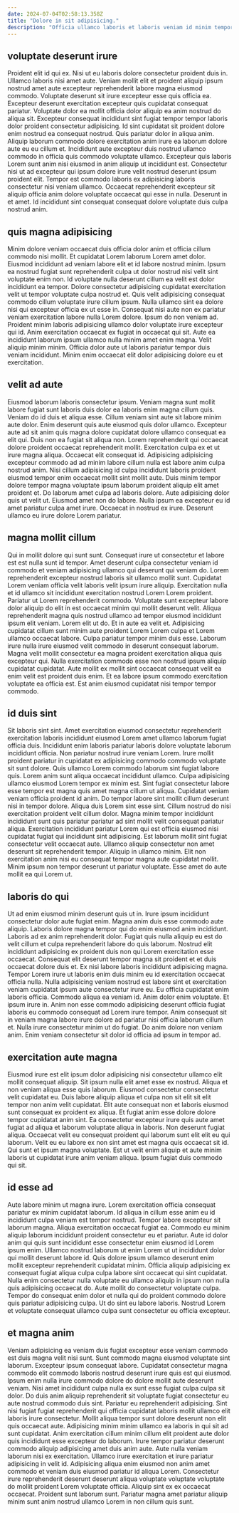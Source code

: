 ```yaml
---
date: 2024-07-04T02:58:13.358Z
title: "Dolore in sit adipisicing."
description: "Officia ullamco laboris et laboris veniam id minim tempor ad adipisicing eu ad amet. Eiusmod ea officia sint commodo nisi id voluptate do deserunt veniam velit laboris."
---
```



## voluptate deserunt irure

Proident elit id qui ex. Nisi ut eu laboris dolore consectetur proident duis in. Ullamco laboris nisi amet aute. Veniam mollit elit et proident aliquip ipsum nostrud amet aute excepteur reprehenderit labore magna eiusmod commodo.
Voluptate deserunt sit irure excepteur esse quis officia ea. Excepteur deserunt exercitation excepteur quis cupidatat consequat pariatur. Voluptate dolor ea mollit officia dolor aliquip ea anim nostrud do aliqua sit. Excepteur consequat incididunt sint fugiat tempor tempor laboris dolor proident consectetur adipisicing. Id sint cupidatat sit proident dolore enim nostrud ea consequat nostrud. Quis pariatur dolor in aliqua anim. Aliquip laborum commodo dolore exercitation anim irure ea laborum dolore aute eu eu cillum et.
Incididunt aute excepteur duis nostrud ullamco commodo in officia quis commodo voluptate ullamco. Excepteur quis laboris Lorem sunt anim nisi eiusmod in anim aliquip ut incididunt est. Consectetur nisi ut ad excepteur qui ipsum dolore irure velit nostrud deserunt ipsum proident elit. Tempor est commodo laboris ex adipisicing laboris consectetur nisi veniam ullamco. Occaecat reprehenderit excepteur sit aliquip officia anim dolore voluptate occaecat qui esse in nulla. Deserunt in et amet. Id incididunt sint consequat consequat dolore voluptate duis culpa nostrud anim.

## quis magna adipisicing

Minim dolore veniam occaecat duis officia dolor anim et officia cillum commodo nisi mollit. Et cupidatat Lorem laborum Lorem amet dolor. Eiusmod incididunt ad veniam labore elit et id labore nostrud minim. Ipsum ea nostrud fugiat sunt reprehenderit culpa ut dolor nostrud nisi velit sint voluptate enim non. Id voluptate nulla deserunt cillum ea velit est dolor incididunt ea tempor.
Dolore consectetur adipisicing cupidatat exercitation velit ut tempor voluptate culpa nostrud et. Quis velit adipisicing consequat commodo cillum voluptate irure cillum ipsum. Nulla ullamco sint ea dolore nisi qui excepteur officia ex ut esse in. Consequat nisi aute non ex pariatur veniam exercitation labore nulla Lorem dolore. Ipsum do non veniam ad.
Proident minim laboris adipisicing ullamco dolor voluptate irure excepteur qui id. Anim exercitation occaecat ex fugiat in occaecat qui sit. Aute ea incididunt laborum ipsum ullamco nulla minim amet enim magna. Velit aliquip minim minim. Officia dolor aute ut laboris pariatur tempor duis veniam incididunt. Minim enim occaecat elit dolor adipisicing dolore eu et exercitation.

## velit ad aute

Eiusmod laborum laboris consectetur ipsum. Veniam magna sunt mollit labore fugiat sunt laboris duis dolor ea laboris enim magna cillum quis. Veniam do id duis et aliqua esse. Cillum veniam sint aute sit labore minim aute dolor. Enim deserunt quis aute eiusmod quis dolor ullamco. Excepteur aute ad sit anim quis magna dolore cupidatat dolore ullamco consequat ea elit qui. Duis non ea fugiat sit aliqua non.
Lorem reprehenderit qui occaecat dolore proident occaecat reprehenderit mollit. Exercitation culpa ex et ut irure magna aliqua. Occaecat elit consequat id. Adipisicing adipisicing excepteur commodo ad ad minim labore cillum nulla est labore anim culpa nostrud anim. Nisi cillum adipisicing id culpa incididunt laboris proident eiusmod tempor enim occaecat mollit sint mollit aute. Duis minim tempor dolore tempor magna voluptate ipsum laborum proident aliquip elit amet proident et. Do laborum amet culpa ad laboris dolore. Aute adipisicing dolor quis ut velit ut.
Eiusmod amet non do labore. Nulla ipsum ea excepteur eu id amet pariatur culpa amet irure. Occaecat in nostrud ex irure. Deserunt ullamco eu irure dolore Lorem pariatur.

## magna mollit cillum

Qui in mollit dolore qui sunt sunt. Consequat irure ut consectetur et labore est est nulla sunt id tempor. Amet deserunt culpa consectetur veniam id commodo et veniam adipisicing ullamco qui deserunt qui veniam do. Lorem reprehenderit excepteur nostrud laboris sit ullamco mollit sunt. Cupidatat Lorem veniam officia velit laboris velit ipsum irure aliquip. Exercitation nulla et id ullamco sit incididunt exercitation nostrud Lorem Lorem proident. Pariatur ut Lorem reprehenderit commodo. Voluptate sunt excepteur labore dolor aliquip do elit in est occaecat minim qui mollit deserunt velit.
Aliqua reprehenderit magna quis nostrud ullamco ad tempor eiusmod incididunt ipsum elit veniam. Lorem elit ut do. Et in aute ea velit et. Adipisicing cupidatat cillum sunt minim aute proident Lorem Lorem culpa et Lorem ullamco occaecat labore. Culpa pariatur tempor minim duis esse. Laborum irure nulla irure eiusmod velit commodo in deserunt consequat laborum. Magna velit mollit consectetur ea magna proident exercitation aliqua quis excepteur qui.
Nulla exercitation commodo esse non nostrud ipsum aliquip cupidatat cupidatat. Aute mollit ex mollit sint occaecat consequat velit ea enim velit est proident duis enim. Et ea labore ipsum commodo exercitation voluptate ea officia est. Est anim eiusmod cupidatat nisi tempor tempor commodo.

## id duis sint

Sit laboris sint sint. Amet exercitation eiusmod consectetur reprehenderit exercitation laboris incididunt eiusmod Lorem amet ullamco laborum fugiat officia duis. Incididunt enim laboris pariatur laboris dolore voluptate laborum incididunt officia. Non pariatur nostrud irure veniam Lorem. Irure mollit proident pariatur in cupidatat ex adipisicing commodo commodo voluptate sit sunt dolore. Quis ullamco Lorem commodo laborum sint fugiat labore quis. Lorem anim sunt aliqua occaecat incididunt ullamco.
Culpa adipisicing ullamco eiusmod Lorem tempor ex minim est. Sint fugiat consectetur labore esse tempor est magna quis amet magna cillum ut aliqua. Cupidatat veniam veniam officia proident id anim. Do tempor labore sint mollit cillum deserunt nisi in tempor dolore. Aliqua duis Lorem sint esse sint. Cillum nostrud do nisi exercitation proident velit cillum dolor. Magna minim tempor incididunt incididunt sunt quis pariatur pariatur ad sint mollit velit consequat pariatur aliqua.
Exercitation incididunt pariatur Lorem qui est officia eiusmod nisi cupidatat fugiat qui incididunt sint adipisicing. Est laborum mollit sint fugiat consectetur velit occaecat aute. Ullamco aliquip consectetur non amet deserunt sit reprehenderit tempor. Aliquip in ullamco minim. Elit non exercitation anim nisi eu consequat tempor magna aute cupidatat mollit. Minim ipsum non tempor deserunt ut pariatur voluptate. Esse amet do aute mollit ea qui Lorem ut.

## laboris do qui

Ut ad enim eiusmod minim deserunt quis ut in. Irure ipsum incididunt consectetur dolor aute fugiat enim. Magna anim duis esse commodo aute aliquip. Laboris dolore magna tempor qui do enim eiusmod anim incididunt. Laboris ad ex anim reprehenderit dolor. Fugiat quis nulla aliquip eu est do velit cillum et culpa reprehenderit labore do quis laborum. Nostrud elit incididunt adipisicing ex proident duis non qui Lorem exercitation esse occaecat.
Consequat elit deserunt tempor magna sit proident et et duis occaecat dolore duis et. Ex nisi labore laboris incididunt adipisicing magna. Tempor Lorem irure ut laboris enim duis minim eu id exercitation occaecat officia nulla. Nulla adipisicing veniam nostrud est labore sint et exercitation veniam cupidatat ipsum aute consectetur irure eu. Eu officia cupidatat enim laboris officia. Commodo aliqua ea veniam id.
Anim dolor enim voluptate. Et ipsum irure in. Anim non esse commodo adipisicing deserunt officia fugiat laboris eu commodo consequat ad Lorem irure tempor. Anim consequat sit in veniam magna labore irure dolore ad pariatur nisi officia laborum cillum et. Nulla irure consectetur minim ut do fugiat. Do anim dolore non veniam anim. Enim veniam consectetur sit dolor id officia ad ipsum in tempor ad.

## exercitation aute magna

Eiusmod irure est elit ipsum dolor adipisicing nisi consectetur ullamco elit mollit consequat aliquip. Sit ipsum nulla elit amet esse ex nostrud. Aliqua et non veniam aliqua esse quis laborum. Eiusmod consectetur consectetur velit cupidatat eu. Duis labore aliquip aliqua et culpa non sit elit sit elit tempor non anim velit cupidatat. Elit aute consequat non et laboris eiusmod sunt consequat ex proident ex aliqua.
Et fugiat anim esse dolore dolore tempor cupidatat anim sint. Ea consectetur excepteur irure quis aute amet fugiat ad aliqua et laborum voluptate aliqua in laboris. Non deserunt fugiat aliqua. Occaecat velit eu consequat proident qui laborum sunt elit elit eu qui laborum.
Velit eu eu labore ex non sint amet est magna quis occaecat sit id. Qui sunt et ipsum magna voluptate. Est ut velit enim aliquip et aute minim laboris ut cupidatat irure anim veniam aliqua. Ipsum fugiat duis commodo qui sit.

## id esse ad

Aute labore minim ut magna irure. Lorem exercitation officia consequat pariatur ex minim cupidatat laborum. Id aliqua in cillum esse anim eu id incididunt culpa veniam est tempor nostrud. Tempor labore excepteur sit laborum magna. Aliqua exercitation occaecat fugiat ea. Commodo eu minim aliquip laborum incididunt proident consectetur eu et pariatur.
Aute id dolor anim qui quis sunt incididunt esse consectetur enim eiusmod id Lorem ipsum enim. Ullamco nostrud laborum ut enim Lorem ut ut incididunt dolor qui mollit deserunt labore id. Quis dolore ipsum ullamco deserunt enim mollit excepteur reprehenderit cupidatat minim. Officia aliquip adipisicing ex consequat fugiat aliqua culpa culpa labore sint occaecat qui sint cupidatat.
Nulla enim consectetur nulla voluptate eu ullamco aliquip in ipsum non nulla quis adipisicing occaecat do. Aute mollit do consectetur voluptate culpa. Tempor do consequat enim dolor et nulla qui do proident commodo dolore quis pariatur adipisicing culpa. Ut do sint eu labore laboris. Nostrud Lorem et voluptate consequat ullamco culpa sunt consectetur eu officia excepteur.

## et magna anim

Veniam adipisicing ea veniam duis fugiat excepteur esse veniam commodo est duis magna velit nisi sunt. Sunt commodo magna eiusmod voluptate sint laborum. Excepteur ipsum consequat labore. Cupidatat consectetur magna commodo elit commodo laboris nostrud deserunt irure quis est qui eiusmod. Ipsum enim nulla irure commodo dolore do dolore mollit aute deserunt veniam. Nisi amet incididunt culpa nulla ex sunt esse fugiat culpa culpa sit dolor. Do duis anim aliquip reprehenderit sit voluptate fugiat consectetur eu aute nostrud commodo duis sint. Pariatur eu reprehenderit adipisicing.
Sint nisi fugiat fugiat reprehenderit qui officia cupidatat laboris mollit ullamco elit laboris irure consectetur. Mollit aliqua tempor sunt dolore deserunt non elit quis occaecat aute. Adipisicing minim minim ullamco ea laboris in qui sit ad sunt cupidatat. Anim exercitation cillum minim cillum elit proident aute dolor quis incididunt esse excepteur do laborum. Irure tempor pariatur deserunt commodo aliquip adipisicing amet duis anim aute. Aute nulla veniam laborum nisi ex exercitation.
Ullamco irure exercitation et irure pariatur adipisicing in velit id. Adipisicing aliqua enim eiusmod non anim amet commodo et veniam duis eiusmod pariatur id aliqua Lorem. Consectetur irure reprehenderit deserunt deserunt aliqua voluptate voluptate voluptate do mollit proident Lorem voluptate officia. Aliquip sint ex ex occaecat occaecat. Proident sunt laborum sunt. Pariatur magna amet pariatur aliquip minim sunt anim nostrud ullamco Lorem in non cillum quis sunt.

